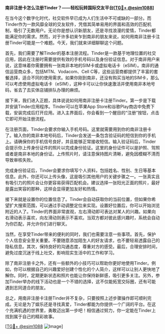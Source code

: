**南非注册卡怎么注册Tinder？——轻松玩转国际交友平台[[TG💪+ @esim1088](https://t.me/s/esim1088)]**

在当今这个数字化时代，社交软件早已成为人们生活中不可或缺的一部分。而Tinder作为一款风靡全球的交友软件，凭借其简单易用的界面和高效的匹配机制，吸引了无数用户。无论你是想认识新朋友，还是寻找浪漫的爱情，Tinder都能满足你的需求。然而，对于许多初来乍到南非的朋友来说，如何用南非注册卡注册Tinder可能是一个难题。今天，我们就来详细聊聊这个问题。

首先，我们需要了解Tinder的基本注册流程。Tinder是一款基于地理位置的社交应用，因此在注册时需要提供有效的手机号码以及身份验证信息。对于南非用户来说，这意味着你需要拥有一张南非本地的SIM卡或虚拟电话卡（eSIM）。南非的通信运营商众多，包括MTN、Vodacom、Cell C等，这些运营商都提供了丰富的套餐选择，适合不同的使用需求。如果你刚到南非，还没有购买当地的SIM卡，那么可以考虑使用虚拟电话卡（eSIM），这种卡可以让你快速激活并使用南非本地号码，省去了去实体店铺排队办理的麻烦。

接下来，我们进入正题，具体说说如何用南非注册卡注册Tinder。第一步是下载并安装Tinder应用程序。Tinder可以在苹果App Store和谷歌Play商店中免费下载，安装完成后打开应用。进入主界面后，你会看到一个醒目的“注册”按钮，点击它即可开始注册流程。

在注册页面，Tinder会要求你输入手机号码。这里就需要用到你的南非注册卡了。输入你的南非本地号码后，Tinder会发送一条包含验证码的短信到你的手机上。请确保你的手机信号良好，并且能够正常接收短信。输入验证码后，Tinder会提示你上传身份证件的照片以完成身份验证。这里的身份证件可以是护照、驾照或者是南非本地的身份证。上传照片时，请注意保持图片清晰，避免因模糊不清而导致审核失败。

完成身份验证后，Tinder会要求你填写个人资料，包括姓名、性别、生日等基本信息。此外，你还可以上传头像，这是吸引其他用户的关键步骤之一。一张真实且有吸引力的照片会让你更容易获得匹配机会。建议选择一张阳光正面的照片，最好是露出笑容的那种，这样会显得更加友好和热情。

接下来就是设置你的位置信息了。Tinder会自动获取你的当前位置，但如果你希望扩大搜索范围，可以通过手动调整定位来实现。设置好位置后，你可以开始浏览附近的人了。Tinder的界面非常直观，左右滑动即可表达对某人的兴趣。如果向右滑动表示喜欢，向左滑动则表示不喜欢。当双方都对彼此感兴趣时，系统会自动为你匹配，并允许你们进行聊天。

当然，在享受Tinder带来的便利的同时，我们也需要注意一些事项。首先，保护个人信息安全至关重要。不要随意添加陌生人的好友请求，也不要轻易透露自己的隐私信息。其次，保持良好的沟通态度，尊重对方的感受。最后，合理安排时间，避免过度沉迷于线上社交，影响现实生活中的工作和学习。

除了南非注册卡之外，还有一些额外的小技巧可以帮助你更好地使用Tinder。例如，你可以根据自己的兴趣爱好创建个性化的个人简介，这样可以让别人更快地了解你。同时，定期更新状态和照片也能让你保持新鲜感，吸引更多关注。另外，参加Tinder举办的线下活动也是一个不错的选择，这不仅能拓宽交际圈，还有可能遇到志同道合的朋友。

总之，用南非注册卡注册Tinder并不复杂，只要按照上述步骤操作即可顺利完成。无论是为了娱乐还是寻找真爱，Tinder都能为你提供一个广阔的平台。在这个充满机遇的世界里，勇敢迈出第一步吧！相信通过努力，你一定能在Tinder上找到属于自己的精彩故事。

[[TG💪+ @esim1088](https://t.me/s/esim1088) ![Image](https://i.postimg.cc/4NQfJmqS/Snipaste-2025-05-13-00-14-12.png)]